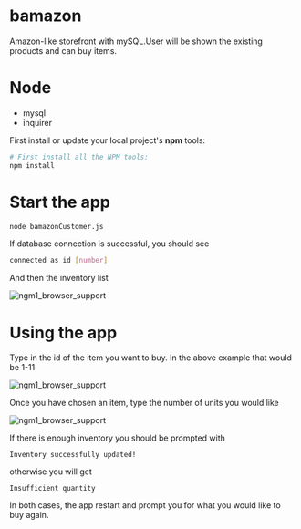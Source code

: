 # bamazon
 Amazon-like storefront with mySQL.User will be shown the existing products and can buy items.

# Node

*  mysql
*  inquirer

First install or update your local project's **npm** tools:

```bash
# First install all the NPM tools:
npm install
```
# Start the app

```bash
node bamazonCustomer.js
```

If database connection is successful, you should see
```bash
connected as id [number]
```

And then the inventory list

![ngm1_browser_support](http://imgur.com/EHDkDKp.png)

# Using the app

Type in the id of the item you want to buy. In the above example that would be 1-11

![ngm1_browser_support](https://lh3.googleusercontent.com/ZQo7fA8Z-mkn5Ty0GkIt_q34AAo3rUuTA5Ta9oAKgUv854eAcIIT43TGH2c0zUIaBaKsYnTagauSBAYWH6B0ptXpKvaVee4cm9jROs-hpuGF2EUwtne-4b9t324ssdaSPjBtgHb4eta6KZlmhmUahovDFgRFjqncyqWKt5bVXzByd8G3R16GRZ4pHrx9uOyMf0WrHvSfrZNfeI6u8JbzLYkTC5qTlYiaL5i3tbouEQdZbjONmS-TLzQ6ueDPgxVMFCmRaCjdDk8j8RTOzTCwBhkHv_rp3S_FCGBLPK5BXtRgrjuHvWUKTAU9xF5cPQtwsU2BlwvV4M1_AjP1Xx5XEsen7ogiYvINLU2HNMMc5FRxDeaVuIEP7DfraDmPiB6nz62Z0WQg2essHsCkAVpAr_vSC3XHSxi_MpXojpOG_vW-_XqAEqV1yPNp7kFYHm8beibegE256WC3UwRdxiKpb8N8Bp5v_5pzCF3465WE4_6U5zlmQ4cVN4PKnyZLdNC71llFrPp64XTs0nk1GPE0i-y6sXuOjT7UpoT8HCssVufCkjyyHQZWqMzLKvfT4rKmDjOSKeHT0s637nE9oETyKpp8iiPmdkZBZ5X2XcfVG4BUu1MG9ck9Kvyk=w310-h35-no)

Once you have chosen an item, type the number of units you would like

![ngm1_browser_support](https://lh3.googleusercontent.com/B-uAWK6vp8dfxeCC-ky1SAqrEdgF2CnhmVYtI8sTKIV-E3IzSyUMkfBXj-Fu1LnT-8GWcDHAinJIQob0zHpSho2Uinz9tT_S4DqrK4UZWnsNJte0lMzTT7UAq6LA1x9O8abcZXkzx0XuEj67QyjI7pvTZEzrFzP-u_DvsjaHOi9fFoMxxka27P-PAYhFO4mKXvZ_SfUJ6nDb1AIvxwf1Jv9VwTKXra7bBITIZJy9kqTtj1QRseCBILjdpaPMN_zI6UIMNisy--Yy-0os0MBR1R64_RuKshX73SoVDc6rFC9jWxKe0tzatUuHDPkRf-s9XEVJCToq8mDkWoS8pGAYji1LlQtZ-uZ6kZFwb4PtVkJkddIMcwSU_geD9uu-vFzuiUXyldDr8o4iO_KimmAXfvX2Xj4CdtiP7TTDBnoS_P5bJta7LBwjOLQdijsEYKL5LSJmuiJ7Jt6zrQPj6_bzyaOLj38W7KePlMNZoBtONUiD0ADFucwLEeR0TSqBieRSgEjvmEB_YoOjPaVKOUcU6bX7SwT-CKerTcQgRd0ML2PaCZ9x9KXpC8t9VCESOiFgV083qfDUd3GjTKBrsvWkfaKdNzxP21u4VwGzsikspJIQeN49TT73=w327-h59-no)

If there is enough inventory you should be prompted with 
```node
Inventory successfully updated!
```
otherwise you will get
```node
Insufficient quantity
```

In both cases, the app restart and prompt you for what you would like to buy again.
 

